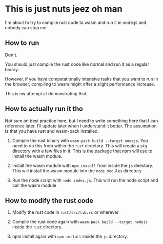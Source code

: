 # This is just nuts jeez oh man

I'm about to try to compile rust code to wasm and run it in node.js and nobody can stop me.

## How to run
Don't.

You should just compile the rust code like normal and run it as a regular binary.

However, if you have computationally intensive tasks that you want to run in the browser, compiling to wasm might offer a slight performance increase.

This is my attempt at demonstrating that.

## How to actually run it tho

Not sure on best practice here, but I need to write something here that I can reference later. I'll update later when I understand it better. The assumption is that you have rust and wasm-pack installed.

1. Compile the rust binary with `wasm-pack build --target nodejs`. You need to do this from within the `rust` directory. This will create a `pkg` directory with a few files in it. This is the package that npm will use to install the wasm module.

2. Install the wasm module with `npm install` from inside the `js` directory. This will install the wasm module into the `node_modules` directory.

3. Run the node script with `node index.js`. This will run the node script and call the wasm module.

## How to modify the rust code

1. Modify the rust code in `rust/src/lib.rs` or wherever.

2. Compile the rust code again with `wasm-pack build --target nodejs` inside the `rust` directory.

3. npm install again with `npm install` inside the `js` directory.
